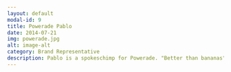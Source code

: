 ```yaml
---
layout: default
modal-id: 9
title: Powerade Pablo
date: 2014-07-21
img: powerade.jpg
alt: image-alt
category: Brand Representative
description: Pablo is a spokeschimp for Powerade. "Better than bananas" - Pablo
---
```

